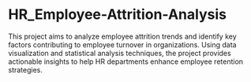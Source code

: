 # HR_Employee-Attrition-Analysis
This project aims to analyze employee attrition trends and identify key factors contributing to employee turnover in organizations. Using data visualization and statistical analysis techniques, the project provides actionable insights to help HR departments enhance employee retention strategies.
